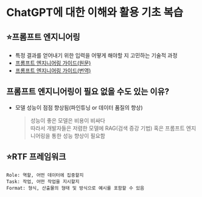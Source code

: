 <!--어제 배운 마크다운 문법 및 내용 복습-->

# ChatGPT에 대한 이해와 활용 기초 복습

## ⭐프롬프트 엔지니어링

- 특정 결과를 얻어내기 위한 입력을 어떻게 해야할 지 고민하는 기술적 과정
- [프롬프트 엔지니어링 가이드(원문)](https://www.promptingguide.ai)
- [프롬프트 엔지니어링 가이드(번역)](https://www.promptingguide.ai/kr)

## 프롬프트 엔지니어링이 필요 없을 수도 있는 이유?

- 모델 성능이 점점 향상됨(파인튜닝 or 데이터 품질의 향상)
  > 성능이 좋은 모델은 비용이 비싸다  
  > 따라서 개발자들은 저렴한 모델에 RAG(검색 증강 기법) 혹은 프롬프트 엔지니어링을 통한 성능 향상이 필요함 <!--개발자의 성과 측정은 비용 절감, 속도 향상으로 이뤄짐-->

## ⭐RTF 프레임워크

```
Role: 역할, 어떤 데이터에 집중할지
Task: 작업, 어떤 작업을 지시할지
Format: 형식, 산출물의 형태 및 방식으로 예시를 포함할 수 있음
```

<!--

- 공부법 -

1. 모르는 키워드, 트렌드 적고 슬랙 or 검색 or AI로 확인하기(TIL도 하면 좋음)
2. 본인이 굳이 추가적으로 공부하지 않아도 되는 주제에 대해 사이드 프로젝트 진행하기(배우는 기술을 적용하고 최대한 AI를 활용해서 시간 투자를 줄일 것)

* 참고

프롬프트를 작성할 때 나타나는 보안적인 이슈를 현업에서 어떻게 대응하는가?

1. AI를 안쓴다
-> 망 자체를 차단시킴
-> 오픈소스를 활용해 질문한다
2. 기업용 AI를 사용한다. 사내에서만 사용할 수 있는 LMM을 사오고 그거를 학습시킴
-> 외부에서 접근이 불가능하게 사내에서만 사용가능한 LMM을 구축한다
-> 일부 회사에서 사내용 LMM을 만들어 판매함

-->

